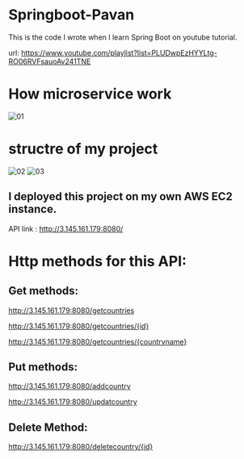 # Springboot-Pavan
This is the code I wrote when I learn Spring Boot on youtube tutorial. 

url: https://www.youtube.com/playlist?list=PLUDwpEzHYYLtg-RO06RVFsauoAv241TNE

# How microservice work
![01](https://user-images.githubusercontent.com/50663127/138963744-0fd0dd62-2bbb-4fbd-81e1-29852ef31f61.PNG)

# structre of my project
![02](https://user-images.githubusercontent.com/50663127/139030935-73e55d48-80bc-4a51-a668-ad6237973b85.PNG)
![03](https://user-images.githubusercontent.com/50663127/138963754-20870921-a8d1-446e-b0e8-ea8c52102c20.PNG)




## I deployed this project on my own AWS EC2 instance. 
API link : http://3.145.161.179:8080/

# Http methods for this API:
## Get methods:
http://3.145.161.179:8080/getcountries

http://3.145.161.179:8080/getcountries/{id}

http://3.145.161.179:8080/getcountries/{countryname}

## Put methods:
http://3.145.161.179:8080/addcountry

http://3.145.161.179:8080/updatcountry

## Delete Method:
http://3.145.161.179:8080/deletecountry/{id}
